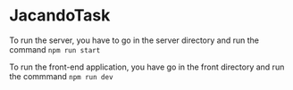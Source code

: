 # JacandoTask

To run the server, you have to go in the server directory and run the command ```npm run start```

To run the front-end application, you have go in the front directory and run the commmand ```npm run dev```
